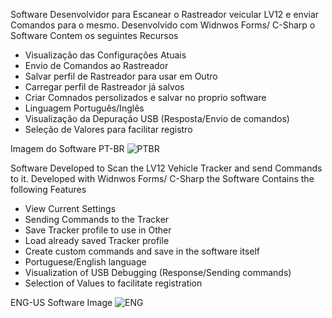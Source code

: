 Software Desenvolvidor para Escanear o Rastreador veicular LV12 e enviar Comandos para o mesmo.
Desenvolvido com Widnwos Forms/ C-Sharp o Software Contem os seguintes Recursos

- Visualização das Configurações Atuais
- Envio de Comandos ao Rastreador
- Salvar perfil de Rastreador para usar em Outro
- Carregar perfil de Rastreador já salvos
- Criar Comnados persolizados e salvar no proprio software
- Linguagem Português/Inglês
- Visualização da Depuração USB (Resposta/Envio de comandos)
- Seleção de Valores para facilitar registro

Imagem do Software PT-BR
![PTBR](https://github.com/petrusrosset/LV12Editor/assets/114839445/20f6519c-beb8-4473-83dd-680883bb1b8a)


Software Developed to Scan the LV12 Vehicle Tracker and send Commands to it.
Developed with Widnwos Forms/ C-Sharp the Software Contains the following Features

- View Current Settings
- Sending Commands to the Tracker
- Save Tracker profile to use in Other
- Load already saved Tracker profile
- Create custom commands and save in the software itself
- Portuguese/English language
- Visualization of USB Debugging (Response/Sending commands)
- Selection of Values ​​to facilitate registration

ENG-US Software Image
![ENG](https://github.com/petrusrosset/LV12Editor/assets/114839445/51415b0b-3e5e-48ea-957a-2abb4fdc558b)

